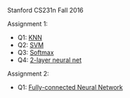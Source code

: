 Stanford CS231n Fall 2016

Assignment 1:
* Q1: [KNN](https://github.com/JohnBatmanMySlinky/cs231n/blob/main/assignment1/knn.ipynb)
* Q2: [SVM](https://github.com/JohnBatmanMySlinky/cs231n/blob/main/assignment1/svm.ipynb)
* Q3: [Softmax](https://github.com/JohnBatmanMySlinky/cs231n/blob/main/assignment1/softmax.ipynb)
* Q4: [2-layer neural net](https://github.com/JohnBatmanMySlinky/cs231n/blob/main/assignment1/two_layer_net.ipynb)

Assignment 2:
* Q1: [Fully-connected Neural Network](https://github.com/JohnBatmanMySlinky/cs231n/blob/main/assignment2/FullyConnectedNets.ipynb)
